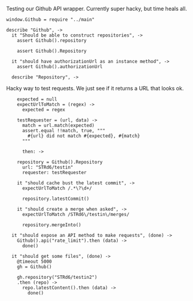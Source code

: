 Testing our Github API wrapper. Currently super hacky, but time heals all.

    window.Github = require "../main"

    describe "Github", ->
      it "Should be able to construct repositories", ->
        assert Github().repository

        assert Github().Repository

      it "should have authorizationUrl as an instance method", ->
        assert Github().authorizationUrl

      describe "Repository", ->

Hacky way to test requests. We just see if it returns a URL that looks ok.

        expected = null
        expectUrlToMatch = (regex) ->
          expected = regex

        testRequester = (url, data) ->
          match = url.match(expected)
          assert.equal !!match, true, """
            #{url} did not match #{expected}, #{match}
          """

          then: ->

        repository = Github().Repository
          url: "STRd6/testin"
          requester: testRequester

        it "should cache bust the latest commit", ->
          expectUrlToMatch /.*\?\d+/

          repository.latestCommit()

        it "should create a merge when asked", ->
          expectUrlToMatch /STRd6\/testin\/merges/

          repository.mergeInto()

      it "should expose an API method to make requests", (done) ->
        Github().api("rate_limit").then (data) ->
          done()

      it "should get some files", (done) ->
        @timeout 5000
        gh = Github()

        gh.repository("STRd6/testin2")
        .then (repo) ->
          repo.latestContent().then (data) ->
            done()
